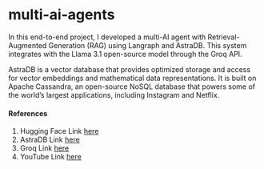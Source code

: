 # multi-ai-agents

In this end-to-end project, I developed a multi-AI agent with Retrieval-Augmented Generation (RAG) using Langraph and AstraDB. This system integrates with the Llama 3.1 open-source model through the Groq API.

AstraDB is a vector database that provides optimized storage and access for vector embeddings and mathematical data representations. It is built on Apache Cassandra, an open-source NoSQL database that powers some of the world’s largest applications, including Instagram and Netflix.

#### References
1. Hugging Face Link [here](https://huggingface.co/sentence-transformers/all-MiniLM-L6-v2)
2. AstraDB Link [here](https://www.datastax.com/)
3. Groq Link [here](https://groq.com/)
4. YouTube Link [here](https://www.youtube.com/watch?v=N1FM-PcVXNA&list=WL&index=15&t=232s)
